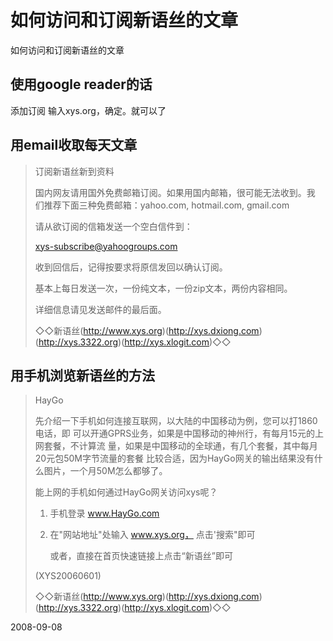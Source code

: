 # 如何访问和订阅新语丝的文章

如何访问和订阅新语丝的文章

## 使用google reader的话
添加订阅 输入xys.org，确定。就可以了

## 用email收取每天文章

> 订阅新语丝新到资料
> 
> 国内网友请用国外免费邮箱订阅。如果用国内邮箱，很可能无法收到。我
> 们推荐下面三种免费邮箱：yahoo.com, hotmail.com, gmail.com
> 
> 请从欲订阅的信箱发送一个空白信件到：
> 
> xys-subscribe@yahoogroups.com
> 
> 收到回信后，记得按要求将原信发回以确认订阅。
> 
> 基本上每日发送一次，一份纯文本，一份zip文本，两份内容相同。
> 
> 详细信息请见发送邮件的最后面。 
> 
> 
> ◇◇新语丝(http://www.xys.org)(http://xys.dxiong.com)(http://xys.3322.org)(http://xys.xlogit.com)◇◇

## 用手机浏览新语丝的方法

> HayGo
> 
> 先介绍一下手机如何连接互联网，以大陆的中国移动为例，您可以打1860电话，即
> 可以开通GPRS业务，如果是中国移动的神州行，有每月15元的上网套餐，不计算流
> 量，如果是中国移动的全球通，有几个套餐，其中每月20元包50M字节流量的套餐
> 比较合适，因为HayGo网关的输出结果没有什么图片，一个月50M怎么都够了。
>  
> 能上网的手机如何通过HayGo网关访问xys呢？
> 
> 1.  手机登录 www.HayGo.com 
> 
> 2.  在"网站地址"处输入 www.xys.org， 点击'搜索"即可
> 
>      或者，直接在首页快速链接上点击“新语丝”即可
> 
> (XYS20060601)
> 
> ◇◇新语丝(http://www.xys.org)(http://xys.dxiong.com)(http://xys.3322.org)(http://xys.xlogit.com)◇◇


2008-09-08